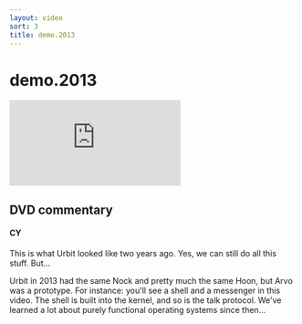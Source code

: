 ```yaml
---
layout: video
sort: 3
title: demo.2013
---
```


# demo.2013

<iframe src="https://player.vimeo.com/video/75312418?color=fff&amp;title=0&amp;byline=0&amp;portrait=0" frameborder="0" webkitallowfullscreen mozallowfullscreen allowfullscreen></iframe>

## DVD commentary

<div class='short'>

#### CY
This is what Urbit looked like two years ago.  Yes, we can still do all this stuff.  But...

Urbit in 2013 had the same Nock and pretty much the same Hoon, but Arvo was a prototype.  For instance: you'll see a shell and a messenger in this video.  The shell is built into the kernel, and so is the talk protocol.  We've learned a lot about purely functional operating systems since then...

</div>

